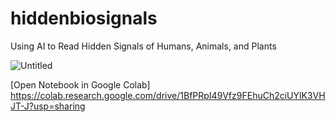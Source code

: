 # hiddenbiosignals
Using AI to Read Hidden Signals of Humans, Animals, and Plants

![Untitled](https://github.com/user-attachments/assets/016bbb3e-f555-4397-9193-557c8dffed57)


[Open Notebook in Google Colab] https://colab.research.google.com/drive/1BfPRpI49Vfz9FEhuCh2ciUYlK3VHJT-J?usp=sharing
